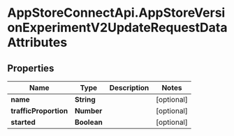 # AppStoreConnectApi.AppStoreVersionExperimentV2UpdateRequestDataAttributes

## Properties

Name | Type | Description | Notes
------------ | ------------- | ------------- | -------------
**name** | **String** |  | [optional] 
**trafficProportion** | **Number** |  | [optional] 
**started** | **Boolean** |  | [optional] 


